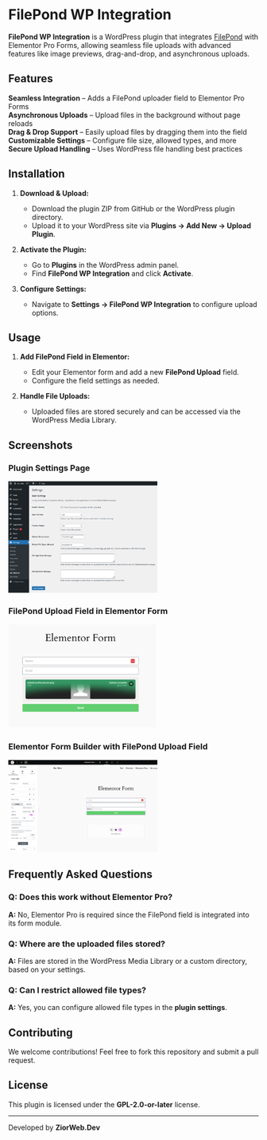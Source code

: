 # FilePond WP Integration 

**FilePond WP Integration** is a WordPress plugin that integrates [FilePond](https://pqina.nl/filepond/) with Elementor Pro Forms, allowing seamless file uploads with advanced features like image previews, drag-and-drop, and asynchronous uploads.

## Features

**Seamless Integration** – Adds a FilePond uploader field to Elementor Pro Forms  
**Asynchronous Uploads** – Upload files in the background without page reloads  
**Drag & Drop Support** – Easily upload files by dragging them into the field  
**Customizable Settings** – Configure file size, allowed types, and more  
**Secure Upload Handling** – Uses WordPress file handling best practices  

## Installation

1. **Download & Upload:**  
   - Download the plugin ZIP from GitHub or the WordPress plugin directory.
   - Upload it to your WordPress site via **Plugins → Add New → Upload Plugin**.

2. **Activate the Plugin:**  
   - Go to **Plugins** in the WordPress admin panel.
   - Find **FilePond WP Integration** and click **Activate**.

3. **Configure Settings:**  
   - Navigate to **Settings → FilePond WP Integration** to configure upload options.

## Usage

1. **Add FilePond Field in Elementor:**  
   - Edit your Elementor form and add a new **FilePond Upload** field.
   - Configure the field settings as needed.

2. **Handle File Uploads:**  
   - Uploaded files are stored securely and can be accessed via the WordPress Media Library.

## Screenshots

### Plugin Settings Page  
<img src="assets/screenshot-1.png" width="300">

### FilePond Upload Field in Elementor Form  
<img src="assets/screenshot-2.png" width="300">

### Elementor Form Builder with FilePond Upload Field  
<img src="assets/screenshot-3.png" width="300">

## Frequently Asked Questions

### Q: Does this work without Elementor Pro?  
**A:** No, Elementor Pro is required since the FilePond field is integrated into its form module.

### Q: Where are the uploaded files stored?  
**A:** Files are stored in the WordPress Media Library or a custom directory, based on your settings.

### Q: Can I restrict allowed file types?  
**A:** Yes, you can configure allowed file types in the **plugin settings**.

## Contributing

We welcome contributions! Feel free to fork this repository and submit a pull request.

## License

This plugin is licensed under the **GPL-2.0-or-later** license.

---

Developed by **ZiorWeb.Dev**
